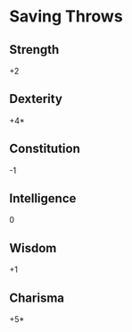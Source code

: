Saving Throws
=============

Strength
--------
+2

Dexterity
---------
+4*

Constitution
------------
-1

Intelligence
------------
0

Wisdom
------
+1

Charisma 
--------
+5*